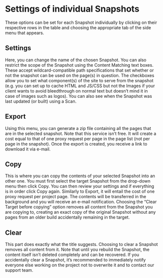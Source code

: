 # Settings of individual Snapshots

These options can be set for each Snapshot individually by clicking on their respective rows in the table and choosing the appropriate tab of the side menu that appears.

## Settings

Here, you can change the name of the chosen Snapshot. You can also restrict the scope of the Snapshot using the Content Matching text boxes. These accept wildcard-compatible path specifications that set whether or not the snapshot can be used on the page(s) in question. The checkboxes allow you to set what component(s) of the site to serve from the snapshot (e.g. you can set up to cache HTML and JS/CSS but not the Images if your client wants to avoid bleedthrough on normal text but doesn’t mind it in case of images such as logos). You can also see when the Snapshot was last updated (or built) using a Scan.

## Export

Using this menu, you can generate a zip file containing all the pages that are in the selected snapshot. Note that this service isn’t free. It will create a cost equal to that of one proxy request per page in the page list (not per page in the snapshot). Once the export is created, you receive a link to download it via e-mail.

## Copy

This is where you can copy the contents of your selected Snapshot into an other one. You must first select the target Snapshot from the drop-down menu then click Copy. You can then review your settings and if everything is in order click Copy again. Similarly to Export, it will entail the cost of one proxy request per project page. The contents will be transferred in the background and you will receive an e-mail notification. Choosing the “Clear Target before copying” option removes all content from the Snapshot you are copying to, creating an exact copy of the original Snapshot without any pages from an older build accidentally remaining in the target.

## Clear

This part does exactly what the title suggests. Choosing to clear a Snapshot removes all content from it. Note that until you rebuild the Snapshot, the content itself isn’t deleted completely and can be recovered. If you accidentally clear a Snapshot, it’s recommended to immediately notify everyone else working on the project not to overwrite it and to contact our support team.
